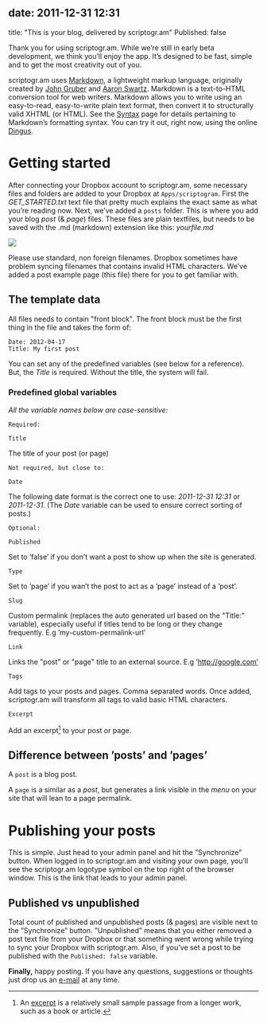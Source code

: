 date: 2011-12-31 12:31
---
title: "This is your blog, delivered by scriptogr.am"
Published: false

Thank you for using scriptogr.am. While we’re still in early beta development, we think you’ll enjoy the app. It’s designed to be fast, simple and to get the most creativity out of you.

scriptogr.am uses [Markdown](http://daringfireball.net/projects/markdown/ "Markdown"), a lightweight markup language, originally created by [John Gruber](http://daringfireball.net/ "Daring Fireball") and [Aaron Swartz](http://www.aaronsw.com/ "Aaron Swartz"). Markdown is a text-to-HTML conversion tool for web writers. Markdown allows you to write using an easy-to-read, easy-to-write plain text format, then convert it to structurally valid XHTML (or HTML). See the [Syntax](http://daringfireball.net/projects/markdown/syntax "Markdown syntax") page for details pertaining to Markdown’s formatting syntax. You can try it out, right now, using the online [Dingus](http://daringfireball.net/projects/markdown/dingus "Dingus").

# Getting started

After connecting your Dropbox account to scriptogr.am, some necessary files and folders are added to your Dropbox at `Apps/scriptogram`. First the *GET_STARTED.txt* text file that pretty much explains the exact same as what you’re reading now. Next, we’ve added a `posts` folder. This is where you add your blog *post* (& *page*) files. These files are plain textfiles, but needs to be saved with the .md (markdown) extension like this: *yourfile.md*

![](http://dl.dropbox.com/u/35476/_scriptogram/folder.png)

Please use standard, non foreign filenames. Dropbox sometimes have problem syncing filenames that contains invalid HTML characters. 
We’ve added a post example page (this file) there for you to get familiar with.

## The template data
All files needs to contain "front block". The front block must be the first thing in the file and takes the form of:
	
	Date: 2012-04-17
	Title: My first post

You can set any of the predefined variables (see below for a reference). But, the *Title* is required. Without the title, the system will fail.

### Predefined global variables
_All the variable names below are case-sensitive:_

	 
`Required:`
	
	Title

The title of your post (or page)

	 
`Not required, but close to:`

	Date

The following date format is the correct one to use: *2011-12-31 12:31* or *2011-12-31*.
(The *Date* variable can be used to ensure correct sorting of posts.)


`Optional:`

	Published

Set to ’false’ if you don’t want a post to show up when the site is generated.

	Type

Set to ’page’ if you wan’t the post to act as a ’page’ instead of a ’post’.	

	Slug

Custom permalink (replaces the auto generated url based on the "Title:" variable), especially useful if titles tend to be long or they change frequently. E.g ’my-custom-permalink-url’

	Link

Links the "post" or "page" title to an external source. E.g ’http://google.com’

	Tags

Add tags to your posts and pages. Comma separated words. Once added, scriptogr.am will transform all tags to valid basic HTML characters.  	

	Excerpt

Add an excerpt[^1] to your post or page.

## Difference between ’posts’ and ’pages’

A `post` is a blog post.

A `page` is a similar as a *post*, but generates a link visible in the *menu* on your site that will lean to a page permalink.

# Publishing your posts

This is simple. Just head to your admin panel and hit the ”Synchronize” button. When logged in to scriptogr.am and visiting your own page, you’ll see the scriptogr.am logotype symbol on the top right of the browser window. This is the link that leads to your admin panel. 

## Published vs unpublished

Total count of published and unpublished posts (& pages) are visible next to the ”Synchronize” button. ”Unpublished” means that you either removed a post text file from your Dropbox or that something went wrong while trying to sync your Dropbox with scriptogr.am. Also, if you’ve set a post to be published with the `Published: false` variable.

**Finally,** happy posting. If you have any questions, suggestions or thoughts just drop us an [e-mail](mailto:info@scriptogr.am) at any time.

[^1]: An [excerpt](http://en.wikipedia.org/wiki/Excerpt "Excerpt on Wikipedia") is a relatively small sample passage from a longer work, such as a book or article. 